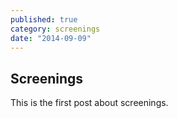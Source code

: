 ```yaml
---
published: true
category: screenings
date: "2014-09-09"
---
```


## Screenings

This is the first post about screenings.